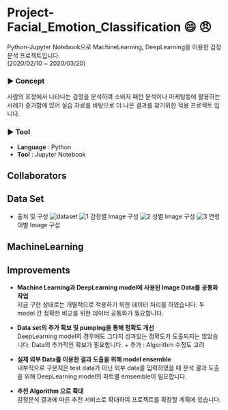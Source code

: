 # Project-Facial_Emotion_Classification :smile: :angry: 

Python-Jupyter Notebook으로 MachineLearning, DeepLearning을 이용한 감정분석 프로젝트입니다.  
(2020/02/10 ~ 2020/03/20)

### ▶ Concept
사람의 표정에서 나타나는 감정을 분석하여 소비자 패턴 분석이나 마케팅등에 활용하는 사례가 증가함에 있어 실습 자료를 바탕으로 더 나은 결과를 찾기위한 적용 프로젝트 입니다.

### ▶ Tool
- **Language** : Python  
- **Tool** : Jupyter Notebook

## Collaborators



## Data Set
- 출처 및 구성
![dataset](https://user-images.githubusercontent.com/57980363/78030703-75b3d180-739d-11ea-97c6-3216bd265827.PNG)
![1](https://user-images.githubusercontent.com/57980363/78030749-8a906500-739d-11ea-9b6e-55f4eaa1274c.PNG)
감정별 Image 구성
![2](https://user-images.githubusercontent.com/57980363/78030768-9419cd00-739d-11ea-8a04-700f195ca194.PNG)
성별 Image 구성
![3](https://user-images.githubusercontent.com/57980363/78030784-9b40db00-739d-11ea-9709-e5f211fe9757.PNG)
연령대별 Image 구성

## MachineLearning
  
## Improvements
  
- **Machine Learning과 DeepLearning model에 사용된 Image Data를 공통화 작업**  
지금 구현 상태로는 개별적으로 적용하기 위한 데이터 처리를 하였습니다. 두 model 간 정확한 비교를 위한 데이터 공통화가 필요합니다.
  
- **Data set의 추가 확보 및 pumping을 통해 정확도 개선**  
DeepLearning model의 경우에도 그다지 성과있는 정확도가 도출되지는 않았습니다. Data의 추가적인 확보가 필요합니다. + 추가 : Algorithm 수정도 고려

- **실제 외부 Data를 이용한 결과 도출을 위해 model ensemble**  
내부적으로 구분지은 test data가 아닌 외부 data를 입력하였을 때 분석 결과 도출을 위해 DeepLearning model의 파트별 emsemble이 필요합니다.

- **추천 Algorithm 으로 확대**  
감정분석 결과에 따른 추천 서비스로 확대하여 프로젝트를 확장할 계획에 있습니다.
